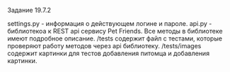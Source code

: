 Задание 19.7.2

settings.py - информация о действующем логине и пароле.
api.py - библиотекоа к REST api сервису Pet Friends. Все методы в библиотеке имеют подробное описание.
/tests содержит файл с тестами, которые проверяют работу методов через api библиотеку.
/tests/images содержит картинки для тестов добавления питомца и добавления картинки.
